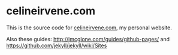 celineirvene.com
==========

This is the source code for [celineirvene.com](http://celineirvene.com), my personal website.

Also these guides: http://jmcglone.com/guides/github-pages/ and https://github.com/jekyll/jekyll/wiki/Sites